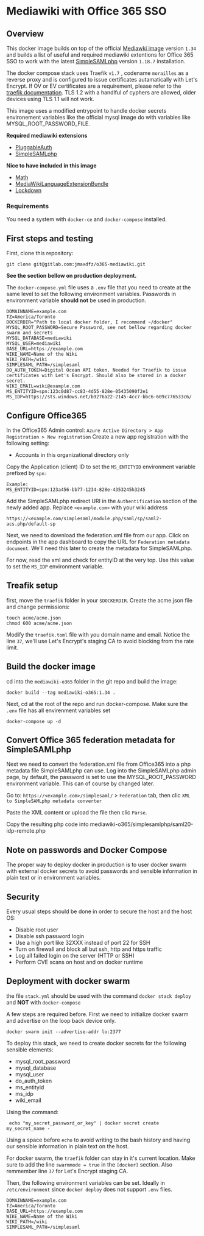 # Mediawiki with Office 365 SSO #
## Overview ##
This docker image builds on top of the official [Mediawki image](https://hub.docker.com/_/mediawiki) version `1.34` and builds a list of useful and required mediawiki extentions for Office 365 SSO to work with the latest [SimpleSAMLphp](https://simplesamlphp.org/download) version `1.18.7` installation.

The docker compose stack uses Traefik `v1.7` , codename `morailles` as a reverse proxy and is configured to issue certificates autamatically with Let's Encrypt. If OV or EV certificates are a requirement, please refer to the [traefik documentation](https://docs.traefik.io/v1.7/configuration/backends/docker/). TLS 1.2 with a handlful of cyphers are allowed, older devices using TLS 1.1 will not work.

This image uses a modified entrypoint to handle docker secrets environement variables like the official mysql image do with variables like MYSQL_ROOT_PASSWORD_FILE.

__Required mediawiki extensions__
* [PluggableAuth](https://www.mediawiki.org/wiki/Extension:PluggableAuth)
* [SimpleSAMLphp](https://www.mediawiki.org/wiki/Extension:SimpleSAMLphp)

__Nice to have included in this image__
* [Math](https://www.mediawiki.org/wiki/Extension:Math)
* [MediaWikiLanguageExtensionBundle](https://www.mediawiki.org/wiki/MediaWiki_Language_Extension_Bundle)
* [Lockdown](https://www.mediawiki.org/wiki/Extension:Lockdown)

### Requirements ###
You need a system with `docker-ce` and `docker-compose` installed.

## First steps and testing ##
First, clone this repository:
```
git clone git@gitlab.com:jmaxdfz/o365-mediawiki.git
```
__See the section bellow on production deployment.__

The `docker-compose.yml` file uses a `.env` file that you need to create at the same level to set the following environment variables. Passwords in environment variable __should not__ be used in production.

```
DOMAINNAME=example.com
TZ=America/Toronto
DOCKERDIR="Path to local docker folder, I recommend ~/docker"
MYSQL_ROOT_PASSWORD=Secure Password, see not bellow regarding docker swarm and secrets
MYSQL_DATABASE=mediawiki
MYSQL_USER=mediawiki
BASE_URL=https://example.com
WIKE_NAME=Name of the Wiki
WIKI_PATH=/wiki
SIMPLESAML_PATH=/simplesaml
DO_AUTH_TOKEN=Digital Ocean API token. Needed for Traefik to issue certificates with Let's Encrypt. Should also be stored in a docker secret.
WIKI_EMAIL=wiki@example.com
MS_ENTITYID=spn:123c0d87-cc83-4d55-828e-05435090f2e1
MS_IDP=https://sts.windows.net/b9276a22-2145-4cc7-bbc6-609c776533c6/
```
## Configure Office365 ##
In the Office365 Admin control:
`Azure Active Directory > App Registration > New registration`
Create a new app registration with the following setting:

* Accounts in this organizational directory only 

Copy the Application (client) ID to set the `MS_ENTITYID` environment variable prefixed by `spn:`
```
Example:
MS_ENTITYID=spn:123a456-bb77-1234-828e-4353245h3245
```
Add the SimpleSAMLphp redirect URI in the `Authentification` section of the newly added app. Replace `<example.com>` with your wiki address
```
https://<example.com/simplesaml/module.php/saml/sp/saml2-acs.php/default-sp
```

Next, we need to download the federation.xml file from our app. Click on endpoints in the app dashboard to copy the URL for `Federation metadata document`. We'll need this later to create the metadata for SimpleSAMLphp.

For now, read the xml and check for entityID at the very top. Use this value to set the `MS_IDP` environment variable.

## Treafik setup ##
first, move the `traefik` folder in your `$DOCKERDIR`. Create the acme.json file and change permissions:
```
touch acme/acme.json
chmod 600 acme/acme.json
```
Modify the `traefik.toml` file with you domain name and email. Notice the line `37`, we'll use Let's Encrypt's staging CA to avoid blocking from the rate limit.

## Build the docker image ##
cd into the `mediawiki-o365` folder in the git repo and build the image:
```
docker build --tag mediawiki-o365:1.34 .
```
Next, cd at the root of the repo and run docker-compose. Make sure the `.env` file has all envirenment variables set
```
docker-compose up -d
```
## Convert Office 365 federation metadata for SimpleSAMLphp
Next we need to convert the federation.xml file from Office365 into a php metadata file SimpleSAMLphp can use. Log into the SimpleSAMLphp admin page, by default, the password is set to use the MYSQL_ROOT_PASSWORD environment variable. This can of course by changed later.

Go to: `https://<example.com>/simplesaml/` > `Federation` tab, then clic `XML to SimpleSAMLphp metadata converter`

Paste the XML content or upload the file then clic `Parse`. 

Copy the resulting php code into mediawiki-o365/simplesamlphp/saml20-idp-remote.php

## Note on passwords and Docker Compose ##
The proper way to deploy docker in production is to user docker swarm with external docker secrets to avoid passwords and sensible information in plain text or in environment variables.

## Security ##
Every usual steps should be done in order to secure the host and the host OS:
* Disable root user
* Disable ssh password login
* Use a high port like 32XXX instead of port 22 for SSH
* Turn on firewall and block all but ssh, http and https traffic
* Log all failed login on the server (HTTP or SSH)
* Perform CVE scans on host and on docker runtime

## Deployment with docker swarm ##
the file `stack.yml` should be used with the command `docker stack deploy` and __NOT__ with `docker-compose`

A few steps are required before. First we need to initialize docker swarm and advertise on the loop back device only.
```
docker swarm init --advertise-addr lo:2377
```
To deploy this stack, we need to create docker secrets for the following sensible elements:
* mysql_root_password
* mysql_database
* mysql_user
* do_auth_token
* ms_entityid
* ms_idp
* wiki_email

Using the command:
```
 echo "my_secret_password_or_key" | docker secret create my_secret_name -
```

Using a space before `echo` to avoid writing to the bash history and having our sensible information in plain text on the host.

For docker swarm, the `traefik` folder can stay in it's current location. Make sure to add the line `swarmmode = true` in the `[docker]` section. Also remmember line `37` for Let's Encrypt staging CA.

Then, the following environment variables can be set. Ideally in `/etc/environment` since `docker deploy` does not support `.env` files.
```
DOMAINNAME=example.com
TZ=America/Toronto
BASE_URL=https://example.com
WIKE_NAME=Name of the Wiki
WIKI_PATH=/wiki
SIMPLESAML_PATH=/simplesaml
```
